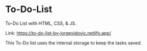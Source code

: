 # To-Do-List
To-Do List with HTML, CSS, &amp; JS.

Link: https://to-do-list-by-jorgevidovic.netlify.app/

This To-Do list uses the internal storage to keep the tasks saved. 
